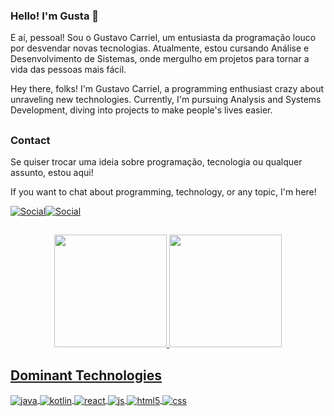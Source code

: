 ### Hello! I'm Gusta 👋

E aí, pessoal! Sou o Gustavo Carriel, um entusiasta da programação louco por desvendar novas tecnologias. Atualmente, estou cursando Análise e Desenvolvimento de Sistemas, onde mergulho em projetos para tornar a vida das pessoas mais fácil.

Hey there, folks! I'm Gustavo Carriel, a programming enthusiast crazy about unraveling new technologies. Currently, I'm pursuing Analysis and Systems Development, diving into projects to make people's lives easier.

##

### Contact

Se quiser trocar uma ideia sobre programação, tecnologia ou qualquer assunto, estou aqui!

If you want to chat about programming, technology, or any topic, I'm here!

[![Social](https://img.shields.io/badge/LinkedIn-0077B5?style=for-the-badge&logo=linkedin&logoColor=white)](https://www.linkedin.com/in/gustavo-almeida-carriel-192111236/)[![Social](https://img.shields.io/badge/Microsoft_Outlook-0078D4?style=for-the-badge&logo=microsoft-outlook&logoColor=white)](mailto:gucarriel@hotmail.com)

##

<div align="center">
  <a href="https://github.com/83Rafa">
  <img height="180em" src="https://github-readme-stats.vercel.app/api?username=GustavoCarriel&show_icons=true&theme=dark&include_all_commits=true&count_private=true"/>
  <img height="180em" src="https://github-readme-stats.vercel.app/api/top-langs/?username=GustavoCarriel&layout=compact&langs_count=7&theme=dark"/>
</div>

##

## Dominant Technologies

<div style="display: inline_block">
  <img align="center" alt="java" src="https://img.shields.io/badge/Java-ED8B00?style=for-the-badge&logo=openjdk&logoColor=white" />
  <img align="center" alt="kotlin" src="https://img.shields.io/badge/Kotlin-0095D5?&style=for-the-badge&logo=kotlin&logoColor=white" />
  <img align="center" alt="react" src="https://img.shields.io/badge/React-20232A?style=for-the-badge&logo=react&logoColor=61DAFB" />
  <img align="center" alt="js" src="https://img.shields.io/badge/JavaScript-F7DF1E?style=for-the-badge&logo=javascript&logoColor=black" />
  <img align="center" alt="html5" src="https://img.shields.io/badge/HTML5-E34F26?style=for-the-badge&logo=html5&logoColor=white" />
  <img align="center" alt="css" src="https://img.shields.io/badge/CSS3-1572B6?style=for-the-badge&logo=css3&logoColor=white" />
</div><br/>
